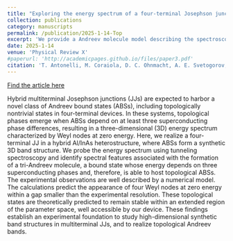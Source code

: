 ```yaml
---
title: "Exploring the energy spectrum of a four-terminal Josephson junction: Towards topological Andreev band structures"
collection: publications
category: manuscripts
permalink: /publication/2025-1-14-Top
excerpt: 'We provide a Andreev molecule model describing the spectroscopic measurements of a four-terminal Josephson junction. The model predicts the appearance of Weyl nodes.'
date: 2025-1-14
venue: 'Physical Review X'
#paperurl: 'http://academicpages.github.io/files/paper3.pdf'
citation: 'T. Antonelli, M. Coraiola, D. C. Ohnmacht, A. E. Svetogorov, D. Sabonis, S. C. ten Kate, E. Cheah, F. Krizek, R. Schott, J. C. Cuevas, W. Belzig, W. Wegscheider, F. Nichele, Phys. Rev. X 15, 031066 (2025).'
---
```


[Find the article here](https://journals.aps.org/prx/abstract/10.1103/qd3y-f912)

Hybrid multiterminal Josephson junctions (JJs) are expected to harbor a novel class of Andreev bound states (ABSs), including topologically nontrivial states in four-terminal devices. In these systems, topological phases emerge when ABSs depend on at least three superconducting phase differences, resulting in a three-dimensional (3D) energy spectrum characterized by Weyl nodes at zero energy. Here, we realize a four-terminal JJ in a hybrid Al/InAs heterostructure, where ABSs form a synthetic 3D band structure. We probe the energy spectrum using tunneling spectroscopy and identify spectral features associated with the formation of a tri-Andreev molecule, a bound state whose energy depends on three superconducting phases and, therefore, is able to host topological ABSs. The experimental observations are well described by a numerical model. The calculations predict the appearance of four Weyl nodes at zero energy within a gap smaller than the experimental resolution. These topological states are theoretically predicted to remain stable within an extended region of the parameter space, well accessible by our device. These findings establish an experimental foundation to study high-dimensional synthetic band structures in multiterminal JJs, and to realize topological Andreev bands.
